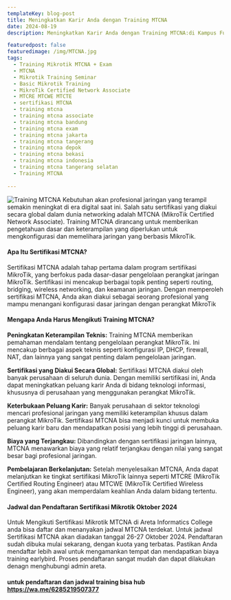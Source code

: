 ```yaml
---
templateKey: blog-post
title: Meningkatkan Karir Anda dengan Training MTCNA 
date: 2024-08-19
description: Meningkatkan Karir Anda dengan Training MTCNA:di Kampus Full Praktek Areta Informatics College

featuredpost: false
featuredimage: /img/MTCNA.jpg
tags:
  - Training Mikrotik MTCNA + Exam
  - MTCNA
  - Mikrotik Training Seminar
  - Basic Mikrotik Training
  - MikroTik Certified Network Associate
  - MTCRE MTCWE MTCTE
  - sertifikasi MTCNA
  - training mtcna
  - training mtcna associate
  - training mtcna bandung
  - training mtcna exam
  - training mtcna jakarta
  - training mtcna tangerang
  - training mtcna depok
  - training mtcna bekasi
  - training mtcna indonesia
  - training mtcna tangerang selatan
  - Training MTCNA 
      
---
```


![Training MTCNA](/img/MTCNA.jpg "Training MTCNA")
 Kebutuhan akan profesional jaringan yang terampil semakin meningkat di era digital saat ini. Salah satu sertifikasi yang diakui secara global dalam dunia networking adalah MTCNA (MikroTik Certified Network Associate). Training MTCNA dirancang untuk memberikan pengetahuan dasar dan keterampilan yang diperlukan untuk mengkonfigurasi dan memelihara jaringan yang berbasis MikroTik.

#### Apa Itu Sertifikasi MTCNA?
Sertifikasi MTCNA adalah tahap pertama dalam program sertifikasi MikroTik, yang berfokus pada dasar-dasar pengelolaan perangkat jaringan MikroTik. Sertifikasi ini mencakup berbagai topik penting seperti routing, bridging, wireless networking, dan keamanan jaringan. Dengan memperoleh sertifikasi MTCNA, Anda akan diakui sebagai seorang profesional yang mampu menangani konfigurasi dasar jaringan dengan perangkat MikroTik

#### Mengapa Anda Harus Mengikuti Training MTCNA?

**Peningkatan Keterampilan Teknis:**
Training MTCNA memberikan pemahaman mendalam tentang pengelolaan perangkat MikroTik. Ini mencakup berbagai aspek teknis seperti konfigurasi IP, DHCP, firewall, NAT, dan lainnya yang sangat penting dalam pengelolaan jaringan.

**Sertifikasi yang Diakui Secara Global:**
Sertifikasi MTCNA diakui oleh banyak perusahaan di seluruh dunia. Dengan memiliki sertifikasi ini, Anda dapat meningkatkan peluang karir Anda di bidang teknologi informasi, khususnya di perusahaan yang menggunakan perangkat MikroTik.

**Keterbukaan Peluang Karir:**
Banyak perusahaan di sektor teknologi mencari profesional jaringan yang memiliki keterampilan khusus dalam perangkat MikroTik. Sertifikasi MTCNA bisa menjadi kunci untuk membuka peluang karir baru dan mendapatkan posisi yang lebih tinggi di perusahaan.

**Biaya yang Terjangkau:**
Dibandingkan dengan sertifikasi jaringan lainnya, MTCNA menawarkan biaya yang relatif terjangkau dengan nilai yang sangat besar bagi profesional jaringan.

**Pembelajaran Berkelanjutan:**
Setelah menyelesaikan MTCNA, Anda dapat melanjutkan ke tingkat sertifikasi MikroTik lainnya seperti MTCRE (MikroTik Certified Routing Engineer) atau MTCWE (MikroTik Certified Wireless Engineer), yang akan memperdalam keahlian Anda dalam bidang tertentu.

#### Jadwal dan Pendaftaran Sertifikasi Mikrotik Oktober 2024
Untuk Mengikuti Sertifikasi Mikrotik MTCNA di Areta Informatics College anda bisa daftar dan menanyakan jadwal MTCNA terdekat. Untuk jadwal Sertifikasi MTCNA akan diadakan tanggal 26-27 Oktober 2024. Pendaftaran sudah dibuka mulai sekarang, dengan kuota yang terbatas. Pastikan Anda mendaftar lebih awal untuk mengamankan tempat dan mendapatkan biaya training earlybird. Proses pendaftaran sangat mudah dan dapat dilakukan denagn menghubungi admin areta.

#### untuk pendaftaran dan jadwal training bisa hub https://wa.me/6285219507377